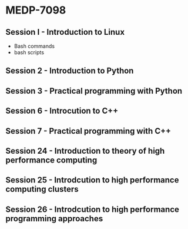 # MEDP-7098

## Session I - Introduction to Linux

* Bash commands
* bash scripts

## Session 2 - Introduction to Python

## Session 3 - Practical programming with Python

## Session 6 - Introcution to C++

## Session 7 - Practical programming with C++

## Session 24 - Introduction to theory of high performance computing 

## Session 25 - Introdcution to high performance computing clusters

## Session 26 - Introdcution to high performance programming approaches
